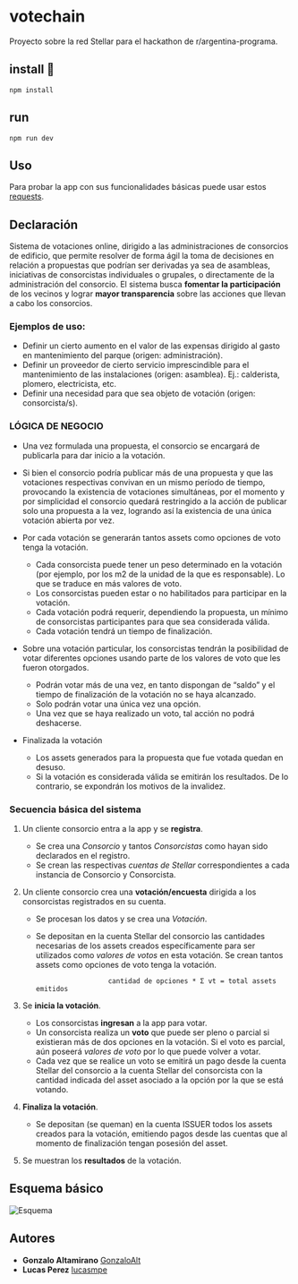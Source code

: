 # votechain
Proyecto sobre la red Stellar para el hackathon de r/argentina-programa.
## install 🔧
``` npm install ```

## run
``` npm run dev ```
## Uso
Para probar la app con sus funcionalidades básicas puede usar estos [requests](https://www.getpostman.com/collections/26a9902f313e7e486e86).

## Declaración

Sistema de votaciones online, dirigido a las administraciones de consorcios de edificio, que permite resolver de forma ágil la toma de decisiones en relación a propuestas que podrían ser derivadas ya sea de asambleas, iniciativas de consorcistas individuales o grupales, o directamente de la administración del consorcio. El sistema busca **fomentar la participación** de los vecinos y lograr **mayor transparencia** sobre las acciones que llevan a cabo los consorcios.

### Ejemplos de uso:

- Definir un cierto aumento en el valor de las expensas dirigido al gasto en mantenimiento del parque (origen: administración).
- Definir un proveedor de cierto servicio imprescindible para el mantenimiento de las instalaciones (origen: asamblea). Ej.: calderista, plomero, electricista, etc.
- Definir una necesidad para que sea objeto de votación (origen: consorcista/s).


### LÓGICA DE NEGOCIO

- Una vez formulada una propuesta, el consorcio se encargará de publicarla para dar inicio a la votación.

- Si bien el consorcio podría publicar más de una propuesta y que las votaciones respectivas convivan en un mismo período de tiempo, provocando la existencia de votaciones simultáneas, por el momento y por simplicidad el consorcio quedará restringido a la acción de publicar solo una propuesta a la vez, logrando así la existencia de una única votación abierta por vez.

- Por cada votación se generarán tantos assets como opciones de voto tenga la votación.
     - Cada consorcista puede tener un peso determinado en la votación (por ejemplo, por los m2 de la unidad de la que es responsable). Lo que se traduce en más valores de voto.
     - Los consorcistas pueden estar o no habilitados para participar en la votación.
     - Cada votación podrá requerir, dependiendo la propuesta, un mínimo de consorcistas participantes para que sea considerada válida.
     - Cada votación tendrá un tiempo de finalización.

- Sobre una votación particular, los consorcistas tendrán la posibilidad de votar diferentes opciones usando parte de los valores de voto que les fueron otorgados.
     - Podrán votar más de una vez, en tanto dispongan de “saldo” y el tiempo de finalización de la votación no se haya alcanzado.
     - Solo podrán votar una única vez una opción.
     - Una vez que se haya realizado un voto, tal acción no podrá deshacerse.

- Finalizada la votación
     - Los assets generados para la propuesta que fue votada quedan en desuso.
     - Si la votación es considerada válida se emitirán los resultados. De lo contrario, se expondrán los motivos de la invalidez.



### Secuencia básica del sistema

1. Un cliente consorcio entra a la app y se **registra**.
    - Se crea una *Consorcio* y tantos *Consorcistas* como hayan sido declarados en el registro.
    - Se crean las respectivas *cuentas de Stellar* correspondientes a cada instancia de Consorcio y Consorcista.

2. Un cliente consorcio crea una **votación/encuesta** dirigida a los consorcistas registrados en su cuenta.
    - Se procesan los datos y se crea una *Votación*.
    - Se depositan en la cuenta Stellar del consorcio las cantidades necesarias de los assets creados específicamente para ser utilizados como *valores de votos* en esta votación. Se crean tantos assets como opciones de voto tenga la votación.

                            cantidad de opciones * Σ vt = total assets emitidos 

3. Se **inicia la votación**.
    - Los consorcistas **ingresan** a la app para votar.
    - Un consorcista realiza un **voto** que puede ser pleno o parcial si existieran más de dos opciones en la votación. Si el voto es parcial, aún poseerá *valores de voto* por lo que puede volver a votar.
    - Cada vez que se realice un voto se emitirá un pago desde la cuenta Stellar del consorcio a la cuenta Stellar del consorcista con la cantidad indicada del asset asociado a la opción por la que se está votando.

4. **Finaliza la votación**.
    - Se depositan (se queman) en la cuenta ISSUER todos los assets creados para la votación, emitiendo pagos desde las cuentas que al momento de finalización tengan posesión del asset.

5. Se muestran los **resultados** de la votación.







## Esquema básico

![Esquema](./doc/secuencia-basica.png "Secuencia básica")


## Autores

- **Gonzalo Altamirano** [GonzaloAlt](https://github.com/GonzaloAlt)
- **Lucas Perez** [lucasmpe](https://github.com/lucasmpe)
